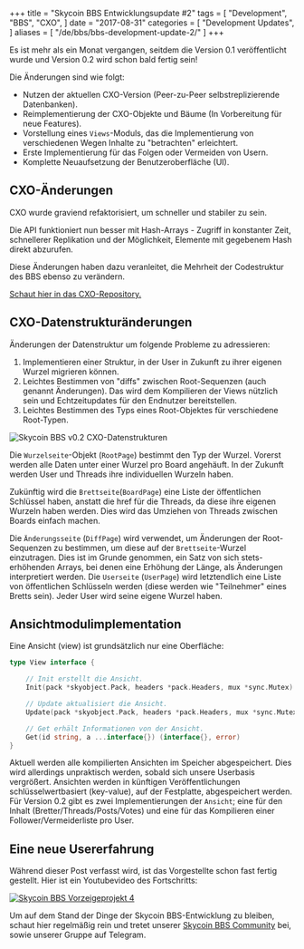+++
title = "Skycoin BBS Entwicklungsupdate #2"
tags = [
    "Development",
    "BBS",
    "CXO",
]
date = "2017-08-31"
categories = [
    "Development Updates",
]
aliases = [
	"/de/bbs/bbs-development-update-2/"
]
+++

Es ist mehr als ein Monat vergangen, seitdem die Version 0.1 veröffentlicht wurde und Version 0.2 wird schon bald fertig sein!

Die Änderungen sind wie folgt:

- Nutzen der aktuellen CXO-Version (Peer-zu-Peer selbstreplizierende Datenbanken).
- Reimplementierung der CXO-Objekte und Bäume (In Vorbereitung für neue Features).
- Vorstellung eines `Views`-Moduls, das die Implementierung von verschiedenen Wegen Inhalte zu "betrachten" erleichtert.
- Erste Implementierung für das Folgen oder Vermeiden von Usern.
- Komplette Neuaufsetzung der Benutzeroberfläche (UI).

## CXO-Änderungen

CXO wurde graviend refaktorisiert, um schneller und stabiler zu sein.

Die API funktioniert nun besser mit Hash-Arrays - Zugriff in konstanter Zeit, schnellerer Replikation und der Möglichkeit, Elemente mit gegebenem Hash direkt abzurufen.

Diese Änderungen haben dazu veranleitet, die Mehrheit der Codestruktur des BBS ebenso zu verändern.

[Schaut hier in das CXO-Repository.](https://github.com/skycoin/cxo)

## CXO-Datenstrukturänderungen

Änderungen der Datenstruktur um folgende Probleme zu adressieren:
1. Implementieren einer Struktur, in der User in Zukunft zu ihrer eigenen Wurzel migrieren können.
2. Leichtes Bestimmen von "diffs" zwischen Root-Sequenzen (auch genannt Änderungen). Das wird dem Kompilieren der Views nützlich sein und Echtzeitupdates für den Endnutzer bereitstellen.
3. Leichtes Bestimmen des Typs eines Root-Objektes für verschiedene Root-Typen.

![Skycoin BBS v0.2 CXO-Datenstrukturen](/img/bbs_cxo_datastructure_v0.2.png)

Die `Wurzelseite`-Objekt (`RootPage`) bestimmt den Typ der Wurzel. Vorerst werden alle Daten unter einer Wurzel pro Board angehäuft.
In der Zukunft werden User und Threads ihre individuellen Wurzeln haben.

Zukünftig wird die `Brettseite`(`BoardPage`) eine Liste der öffentlichen Schlüssel haben, anstatt die href für die Threads, da diese ihre eigenen Wurzeln haben werden. Dies wird das Umziehen von Threads zwischen Boards einfach machen.

Die `Änderungsseite` (`DiffPage`) wird verwendet, um Änderungen der Root-Sequenzen zu bestimmen, um diese auf der `Brettseite`-Wurzel einzutragen. Dies ist im Grunde genommen, ein Satz von sich stets-erhöhenden Arrays, bei denen eine Erhöhung der Länge, als Änderungen interpretiert werden.
Die `Userseite` (`UserPage`) wird letztendlich eine Liste von öffentlichen Schlüsseln werden (diese werden wie "Teilnehmer" eines Bretts sein). Jeder User wird seine eigene Wurzel haben.

## Ansichtmodulimplementation

Eine Ansicht (view) ist grundsätzlich nur eine Oberfläche:

```go
type View interface {

	// Init erstellt die Ansicht.
	Init(pack *skyobject.Pack, headers *pack.Headers, mux *sync.Mutex) error

	// Update aktualisiert die Ansicht.
	Update(pack *skyobject.Pack, headers *pack.Headers, mux *sync.Mutex) error

	// Get erhält Informationen von der Ansicht.
	Get(id string, a ...interface{}) (interface{}, error)
}
```

Aktuell werden alle kompilierten Ansichten im Speicher abgespeichert. Dies wird allerdings unpraktisch werden, sobald sich unsere Userbasis vergrößert. Ansichten werden in künftigen Veröffentlichungen schlüsselwertbasiert (key-value), auf der Festplatte, abgespeichert werden.
Für Version 0.2 gibt es zwei Implementierungen der `Ansicht`; eine für den Inhalt (Bretter/Threads/Posts/Votes) und eine für das Kompilieren einer Follower/Vermeiderliste pro User.

## Eine neue Usererfahrung

Während dieser Post verfasst wird, ist das Vorgestellte schon fast fertig gestellt. Hier ist ein Youtubevideo des Fortschritts:

[![Skycoin BBS Vorzeigeprojekt 4](https://i.ytimg.com/vi/Oue3WVkmGh4/0.jpg)](https://youtu.be/Oue3WVkmGh4)

Um auf dem Stand der Dinge der Skycoin BBS-Entwicklung zu bleiben, schaut hier regelmäßig rein und tretet unserer [Skycoin BBS Community](https://t.me/skycoinbbs) bei, sowie unserer Gruppe auf Telegram.
